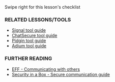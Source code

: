 [Title]: # (Et maintenant ?)
[Order]: # (5)

Swipe right for this lesson's checklist

### RELATED LESSONS/TOOLS

*   [Signal tool guide](umbrella://lesson/signal)
*   [ChatSecure tool guide](umbrella://lesson/chatsecure)
*   [Pidgin tool guide](umbrella://lesson/pidgin)
*   [Adium tool guide](umbrella://lesson/adium)

### FURTHER READING

*   [EFF - Communicating with others](https://ssd.eff.org/en/module/communicating-others)
*   [Security in a Box - Secure communication guide](https://securityinabox.org/en/guide/secure-communication)